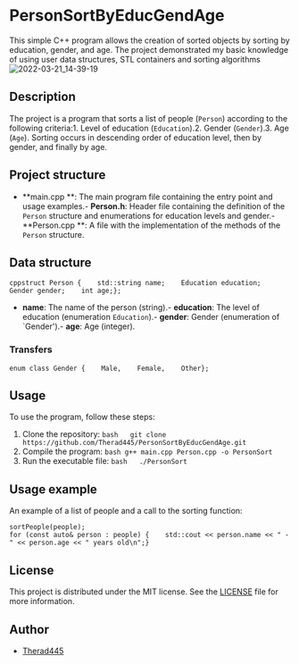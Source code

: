 # PersonSortByEducGendAge
This simple C++ program allows the creation of sorted objects by sorting by education, gender, and age. The project demonstrated my basic knowledge of using user data structures, STL containers and sorting algorithms
![2022-03-21_14-39-19](https://user-images.githubusercontent.com/59477654/159255774-c0de1a60-eaab-46ef-9d23-59c2ba343f46.png)
## Description
The project is a program that sorts a list of people (`Person`) according to the following criteria:1. Level of education (`Education`).2. Gender (`Gender`).3. Age (`Age`).
Sorting occurs in descending order of education level, then by gender, and finally by age.
## Project structure
- **main.cpp **: The main program file containing the entry point and usage examples.- **Person.h**: Header file containing the definition of the `Person` structure and enumerations for education levels and gender.- **Person.cpp **: A file with the implementation of the methods of the `Person` structure.
## Data structure
```cppstruct Person {    std::string name;    Education education;    Gender gender;    int age;};```
- **name**: The name of the person (string).- **education**: The level of education (enumeration `Education`).- **gender**: Gender (enumeration of `Gender').- **age**: Age (integer).
### Transfers
```cppenum class Education {    HighSchool,    Bachelor,    Master,    PhD};
enum class Gender {    Male,    Female,    Other};
```
## Usage
To use the program, follow these steps:
1. Clone the repository:
   ```bash   git clone https://github.com/Therad445/PersonSortByEducGendAge.git   ```
2. Compile the program:
``bash g++ main.cpp Person.cpp -o PersonSort ``
3. Run the executable file:
   ```bash   ./PersonSort   ```
## Usage example
An example of a list of people and a call to the sorting function:
```cppstd::vector<Person> people = {    {"Alice", Education::Master, Gender::Female, 30},    {"Bob", Education::Bachelor, Gender::Male, 22}, {"Charlie", Education::PhD, Gender::Other, 35}, // add more people};
sortPeople(people);
for (const auto& person : people) {    std::cout << person.name << " - " << person.age << " years old\n";}
```
## License
This project is distributed under the MIT license. See the [LICENSE](LICENSE) file for more information.
## Author
- [Therad445](https://github.com/Therad445)
